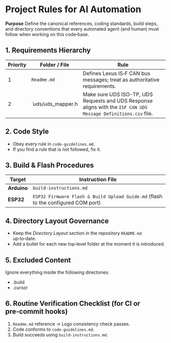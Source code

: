 # Project Rules for AI Automation

**Purpose**
Define the canonical references, coding standards, build steps, and directory conventions that every automated agent (and human) must follow when working on this code‑base.

## 1. Requirements Hierarchy

| Priority | Folder / File     | Rule                                                                                                                |
| ---------- | ------------------- | --------------------------------------------------------------------------------------------------------------------- |
| 1        | `Readme.md`       | Defines Lexus IS‑F CAN bus messages; treat as authoritative requirements.                                          |
| 2        | `uds/uds_mapper.h | Make sure UDS ISO-TP, UDS Requests and UDS Response aligns with the `ISF CAN UDS Message Definitions.csv` file. |

## 2. Code Style

* Obey every rule in `code-guidelines.md`.
* If you find a rule that is not followed, fix it.

## 3. Build & Flash Procedures

| Target      | Instruction File                                                                  |
| ------------- | ----------------------------------------------------------------------------------- |
| **Arduino** | `build-instructions.md`                                                           |
| **ESP32**   | `ESP32 Firmware Flash & Build Upload Guide.md` (flash to the configured COM port) |

## 4. Directory Layout Governance

* Keep the *Directory Layout* section in the repository `README.md` up‑to‑date.
* Add a bullet for each new top‑level folder at the moment it is introduced.

## 5. Excluded Content

Ignore everything inside the following directories:

* .build
* .cursor

## 6. Routine Verification Checklist (for CI or pre‑commit hooks)

1. `Readme.md` reference → Logs consistency check passes.
2. Code conforms to `code-guidelines.md`.
3. Build succeeds using `build-instructions.md`.
